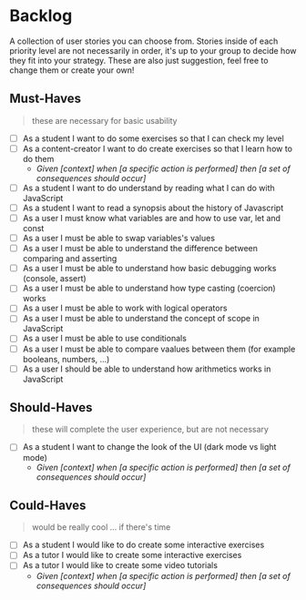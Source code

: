 # Backlog

A collection of user stories you can choose from.  Stories inside of each priority level are not necessarily in order, it's up to your group to decide how they fit into your strategy.  These are also just suggestion, feel free to change them or create your own!

## Must-Haves

> these are necessary for basic usability

- [ ] As a student I want to do some exercises so that I can check my level
- [ ] As a content-creator I want to do create exercises so that I learn how to do them
  - _Given [context] when [a specific action is performed] then [a set of consequences should occur]_
- [ ] As a student I want to do understand by reading what I can do with JavaScript
- [ ] As a student I want to read a synopsis about the history of Javascript
- [ ] As a user I must know what variables are and how to use var, let and const
- [ ] As a user I must be able to swap variables's values
- [ ] As a user I must be able to understand the difference between comparing and asserting
- [ ] As a user I must be able to understand how basic debugging works (console, assert)
- [ ] As a user I must be able to understand how type casting (coercion) works
- [ ] As a user I must be able to work with logical operators
- [ ] As a user I must be able to understand the concept of scope in JavaScript
- [ ] As a user I must be able to use conditionals
- [ ] As a user I must be able to compare vaalues between them (for example booleans, numbers, ...)
- [ ] As a user I should be able to understand how arithmetics works in JavaScript

## Should-Haves

> these will complete the user experience, but are not necessary    

- [ ] As a student I want to change the look of the UI (dark mode vs light mode)
  - _Given [context] when [a specific action is performed] then [a set of consequences should occur]_

## Could-Haves

> would be really cool ... if there's time

- [ ] As a student I would like to do create some interactive exercises
- [ ] As a tutor I would like to create some interactive exercises
- [ ] As a tutor I would like to create some video tutorials
  - _Given [context] when [a specific action is performed] then [a set of consequences should occur]_
